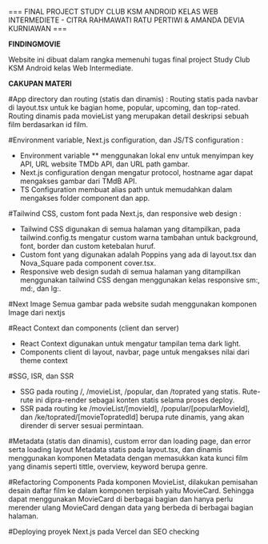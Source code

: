=== FINAL PROJECT STUDY CLUB KSM ANDROID KELAS WEB INTERMEDIETE - CITRA RAHMAWATI RATU PERTIWI  &  AMANDA DEVIA KURNIAWAN ===         



**FINDINGMOVIE**


Website ini dibuat dalam rangka memenuhi tugas final project Study Club KSM Android kelas Web Intermediate.

**CAKUPAN MATERI**

#App directory dan routing (statis dan dinamis) : Routing statis pada navbar di layout.tsx untuk ke bagian home, popular, upcoming, dan top-rated. Routing dinamis pada movieList yang merupakan detail deskripsi sebuah film berdasarkan id film. 

#Environment variable, Next.js configuration, dan JS/TS configuration : 
- Environment variable ** menggunakan lokal env untuk menyimpan key API, URL website TMDb API, dan URL path gambar. 
- Next.js configuration dengan mengatur protocol, hostname agar dapat mengakses gambar dari TMdB API. 
- TS Configuration membuat alias path untuk memudahkan dalam mengakses folder component dan app.

#Tailwind CSS, custom font pada Next.js, dan responsive web design : 
- Tailwind CSS digunakan di semua halaman yang ditampilkan, pada tailwind.config.ts mengatur custom warna tambahan untuk background, font, border dan custom ketebalan huruf. 
- Custom font yang digunakan adalah Poppins yang ada di layout.tsx dan Nova_Square pada component cover.tsx. 
- Responsive web design sudah di semua halaman yang ditampilkan menggunakan tailwind CSS dengan menggunakan kelas responsive sm:, md:, dan lg:.

#Next Image
Semua gambar pada website sudah menggunakan komponen Image dari nextjs

#React Context dan components (client dan server)
- React Context digunakan untuk mengatur tampilan tema dark light. 
- Components client di layout, navbar, page untuk mengakses nilai dari theme context

#SSG, ISR, dan SSR
- SSG pada routing /, /movieList, /popular, dan /toprated yang statis. Rute-rute ini dipra-render sebagai konten statis selama proses deploy.
- SSR pada routing ke /movieList/[movieId], /popular/[popularMovieId], dan /ke/toprated/[movieTopratedId] berupa rute dinamis, yang akan dirender di server sesuai permintaan.
 
#Metadata (statis dan dinamis), custom error dan loading page, dan error serta loading layout
Metadata statis pada layout.tsx, dan dinamis menggunakan komponen Metadata dengan memasukkan kata kunci film yang dinamis seperti tittle, overview, keyword berupa genre. 

#Refactoring Components 
Pada komponen MovieList, dilakukan pemisahan desain daftar film ke dalam komponen terpisah yaitu MovieCard. Sehingga dapat menggunakan MovieCard di berbagai bagian dan hanya perlu merender ulang MovieCard dengan data yang berbeda di berbagai bagian halaman.

#Deploying proyek Next.js pada Vercel dan SEO checking

